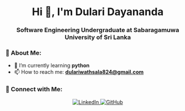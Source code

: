 <h1 align="center">Hi 👋, I'm Dulari Dayananda</h1>
<h3 align="center">Software Engineering Undergraduate at Sabaragamuwa University of Sri Lanka</h3>

### 🌱 About Me:
- 🚀 I’m currently learning **python**
- 📫 How to reach me: **dulariwathsala824@gmail.com**
  

### 📡 Connect with Me:
<p align="center">
  <a href="[https://www.linkedin.com/in/YOUR_LINKEDIN_PROFILE](https://www.linkedin.com/in/dulari-dayananda-25b92a305?lipi=urn%3Ali%3Apage%3Ad_flagship3_profile_view_base_contact_details%3BhdxWCKSkRmKDKkLvIAN4Eg%3D%3D)" target="_blank">
    <img src="[[https://img.shields.io/badge/LinkedIn-blue?style=for-the-badge&logo=linkedin](https://cdn.jsdelivr.net/gh/devicons/devicon@latest/icons/linkedin/linkedin-original.svg)](https://cdn-icons-png.flaticon.com/128/174/174857.png)" alt="LinkedIn">
  </a>
  <a href="[https://github.com/YOUR_GITHUB_PROFILE](https://github.com/dwathsala)" target="_blank">
    <img src="[[https://img.shields.io/badge/GitHub-black?style=for-the-badge&logo=github](https://cdn.jsdelivr.net/gh/devicons/devicon@latest/icons/github/github-original.svg)](https://cdn-icons-png.flaticon.com/128/733/733609.png)" alt="GitHub">
  </a>
</p>


<!--### 🚀 Languages and Tools:
<p align="center">
  <a href="https://github.com/YOUR_GITHUB_PROFILE" target="_blank">
    <img src="https://cdn.jsdelivr.net/gh/devicons/devicon/icons/github/github-original.svg" alt="GitHub" width="40" height="40"/>
  </a>
  <a href="https://www.linkedin.com/in/YOUR_LINKEDIN_PROFILE" target="_blank">
    <img src="https://cdn.jsdelivr.net/gh/devicons/devicon/icons/linkedin/linkedin-original.svg" alt="LinkedIn" width="40" height="40"/>
  </a>
  <a href="https://twitter.com/YOUR_TWITTER_PROFILE" target="_blank">
    <img src="https://cdn.jsdelivr.net/gh/devicons/devicon/icons/twitter/twitter-original.svg" alt="Twitter" width="40" height="40"/>
  </a>
  <a href="https://developer.mozilla.org/en-US/docs/Web/HTML" target="_blank">
    <img src="https://cdn.jsdelivr.net/gh/devicons/devicon/icons/html5/html5-original.svg" alt="HTML5" width="40" height="40"/>
  </a>
  <a href="https://developer.mozilla.org/en-US/docs/Web/CSS" target="_blank">
    <img src="https://cdn.jsdelivr.net/gh/devicons/devicon/icons/css3/css3-original.svg" alt="CSS3" width="40" height="40"/>
  </a>
  <a href="https://developer.mozilla.org/en-US/docs/Web/JavaScript" target="_blank">
    <img src="https://cdn.jsdelivr.net/gh/devicons/devicon/icons/javascript/javascript-original.svg" alt="JavaScript" width="40" height="40"/>
  </a>
  <a href="https://www.java.com/" target="_blank">
    <img src="https://cdn.jsdelivr.net/gh/devicons/devicon/icons/java/java-original.svg" alt="Java" width="40" height="40"/>
  </a>
  <a href="https://kotlinlang.org/" target="_blank">
    <img src="https://cdn.jsdelivr.net/gh/devicons/devicon/icons/kotlin/kotlin-original.svg" alt="Kotlin" width="40" height="40"/>
  </a>
  <a href="https://react.dev/" target="_blank">
    <img src="https://cdn.jsdelivr.net/gh/devicons/devicon/icons/react/react-original.svg" alt="React" width="40" height="40"/>
  </a>
  <a href="https://nodejs.org/" target="_blank">
    <img src="https://cdn.jsdelivr.net/gh/devicons/devicon/icons/nodejs/nodejs-original.svg" alt="Node.js" width="40" height="40"/>
  </a>
</p>

-->
